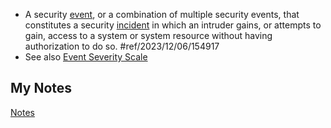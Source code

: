 - A security [event](event.md), or a combination of multiple security events, that constitutes a security [incident](incident.md) in which an intruder gains, or attempts to gain, access to a system or system resource without having authorization to do so. #ref/2023/12/06/154917 
- See also [Event Severity Scale](event-severity-scale.md)
## My Notes
[Notes](intrusion-notes.md)

